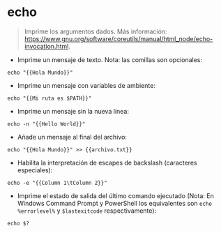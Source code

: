 # echo

> Imprime los argumentos dados.
> Más información: <https://www.gnu.org/software/coreutils/manual/html_node/echo-invocation.html>.

- Imprime un mensaje de texto. Nota: las comillas son opcionales:

`echo "{{Hola Mundo}}"`

- Imprime un mensaje con variables de ambiente:

`echo "{{Mi ruta es $PATH}}"`

- Imprime un mensaje sin la nueva línea:

`echo -n "{{Hello World}}"`

- Añade un mensaje al final del archivo:

`echo "{{Hola Mundo}}" >> {{archivo.txt}}`

- Habilita la interpretación de escapes de backslash (caracteres especiales):

`echo -e "{{Column 1\tColumn 2}}"`

- Imprime el estado de salida del último comando ejecutado (Nota: En Windows Command Prompt y PowerShell los equivalentes son `echo %errorlevel%` y `$lastexitcode` respectivamente):

`echo $?`
